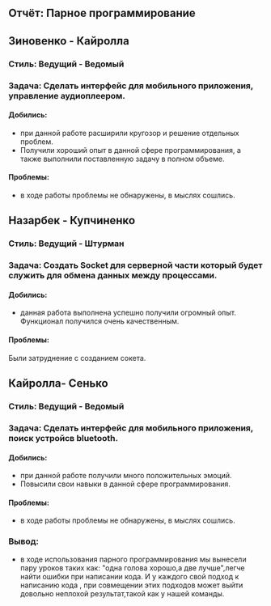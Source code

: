 ## Отчёт: Парное программирование

## Зиновенко - Кайролла
### Стиль: Ведущий - Ведомый
### Задача: Сделать интерфейс для мобильного приложения, управление аудиоплеером.
#### Добились: 
* при данной работе расширили кругозор и решение отдельных проблем.
* Получили хороший опыт в данной сфере программирования, а также выполнили поставленную задачу в полном объеме.

#### Проблемы:
* в ходе работы проблемы не обнаружены, в мыслях сошлись.

## Назарбек - Купчиненко
### Стиль: Ведущий - Штурман
### Задача: Создать Socket для серверной части который будет служить для обмена данных между процессами.
#### Добились:
*  данная работа выполнена  успешно  получили огромный опыт.
Функционал получился очень качественным.
#### Проблемы:
Были затруднение с созданием сокета.

## Кайролла- Сенько 
### Стиль: Ведущий - Ведомый
### Задача: Сделать интерфейс для мобильного приложения, поиск устройсв bluetooth.
#### Добились: 
* при данной работе получили много положительных эмоций.
* Повысили свои навыки в данной сфере программирования.

#### Проблемы:
* в ходе работы проблемы не обнаружены, в мыслях сошлись. 
### Вывод:
* в ходе использования парного программирования мы вынесели пару уроков таких как:
"одна голова хорошо,а две лучше",легче найти ошибки при написании кода.
И у каждого свой подход к написанию кода , при совмещении этих подходов 
может выйти довольно неплохой результат,такой как у нашей команды.
